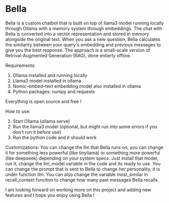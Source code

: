 # Bella

Bella is a custom chatbot that is built on top of llama3 model running locally through Ollama with a memory system through embeddings.
The chat with Bella is converted into a vector representation and stored in memory alongside the original text.
When you ask a new question, Bella calculates the similarity between your query's embedding and previous messages to give you the best response.
The approach is a small-scale version of Retrival-Augmented Generation (RAG), done entierly offline.

Requirements:
1. Ollama installed and running locally
2. Llama3 model installed in ollama
3. Nomic-embed-text embedding model also installed in ollama
4. Python packages: numpy and requests

Everything is open source and free !

How to use:
1. Start Ollama (ollama serve)
2. Run the llama3 model (optional, but might run into some errors if you don't run it before use)
3. Run the python code and it should work

Customizations:
You can change the llm that Bella runs on, you can change it for something less powerful (like tinyllama) or something more powerful (like deepseek) depending on your system specs. 
Just install that model, run it, change the llm_model variable in the code and its ready to use. 
You can change the prompt that is sent to Bella to change her personality, it is under function llm.
You can also change the variable most_similar in recall_context function to change how many past messages Bella recalls.

I am looking forward on working more on this project and adding new features and I hope you enjoy using Bella !



